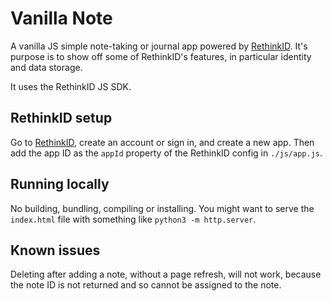 # Vanilla Note

A vanilla JS simple note-taking or journal app powered by [RethinkID](https://id.rethinkdb.cloud/). It's purpose is to show off some of RethinkID's features, in particular identity and data storage.

It uses the RethinkID JS SDK.

## RethinkID setup

Go to [RethinkID](https://id.rethinkdb.cloud/), create an account or sign in, and create a new app. Then add the app ID
as the `appId` property of the RethinkID config in `./js/app.js`.

## Running locally

No building, bundling, compiling or installing. You might want to serve the `index.html` file with something like `python3 -m http.server`.

## Known issues

Deleting after adding a note, without a page refresh, will not work, because the note ID is not returned and so cannot be assigned to the note.
